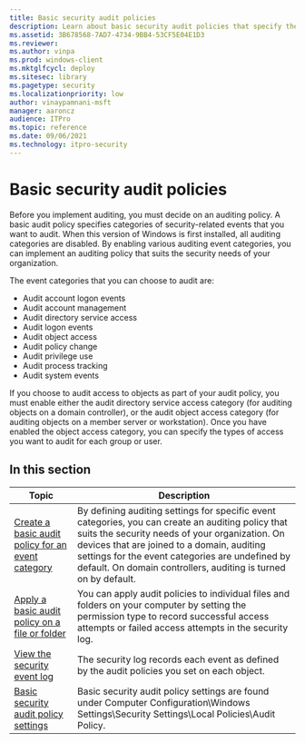 ```yaml
---
title: Basic security audit policies
description: Learn about basic security audit policies that specify the categories of security-related events that you want to audit for the needs of your organization.
ms.assetid: 3B678568-7AD7-4734-9BB4-53CF5E04E1D3
ms.reviewer:
ms.author: vinpa
ms.prod: windows-client
ms.mktglfcycl: deploy
ms.sitesec: library
ms.pagetype: security
ms.localizationpriority: low
author: vinaypamnani-msft
manager: aaroncz
audience: ITPro
ms.topic: reference
ms.date: 09/06/2021
ms.technology: itpro-security
---
```


# Basic security audit policies


Before you implement auditing, you must decide on an auditing policy. A basic audit policy specifies categories of security-related events that you want to audit. When this version of Windows is first installed, all auditing categories are disabled. By enabling various auditing event categories, you can implement an auditing policy that suits the security needs of your organization.

The event categories that you can choose to audit are:

-   Audit account logon events
-   Audit account management
-   Audit directory service access
-   Audit logon events
-   Audit object access
-   Audit policy change
-   Audit privilege use
-   Audit process tracking
-   Audit system events

If you choose to audit access to objects as part of your audit policy, you must enable either the audit directory service access category (for auditing objects on a domain controller), or the audit object access category (for auditing objects on a member server or workstation). Once you have enabled the object access category, you can specify the types of access you want to audit for each group or user.

## In this section

| Topic | Description |
| - | - |
| [Create a basic audit policy for an event category](create-a-basic-audit-policy-settings-for-an-event-category.md) | By defining auditing settings for specific event categories, you can create an auditing policy that suits the security needs of your organization. On devices that are joined to a domain, auditing settings for the event categories are undefined by default. On domain controllers, auditing is turned on by default. |
| [Apply a basic audit policy on a file or folder](apply-a-basic-audit-policy-on-a-file-or-folder.md) | You can apply audit policies to individual files and folders on your computer by setting the permission type to record successful access attempts or failed access attempts in the security log. |
| [View the security event log](view-the-security-event-log.md) | The security log records each event as defined by the audit policies you set on each object.|
| [Basic security audit policy settings](basic-security-audit-policy-settings.md) | Basic security audit policy settings are found under Computer Configuration\Windows Settings\Security Settings\Local Policies\Audit Policy.|



